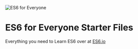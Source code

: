 ![ES6 for Everyone](https://es6.io/images/es6-facebook-share.png)

# ES6 for Everyone Starter Files

Everything you need to Learn ES6 over at [ES6.io](https://ES6.io)
